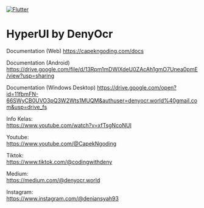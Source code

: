 [![Flutter](https://github.com/denyocrworld/capekngoding/actions/workflows/flutter.yml/badge.svg)](https://github.com/denyocrworld/capekngoding/actions/workflows/flutter.yml)

# HyperUI by DenyOcr

Documentation (Web)
https://capekngoding.com/docs

Documentation (Android)
https://drive.google.com/file/d/13Rpm1mDWIXdeU0ZAcAh1gmO7Unea0pmE/view?usp=sharing

Documentation (Windows Desktop)
https://drive.google.com/open?id=11fbmFN-66SWyCB0UVO3pQ3W2Wts1MUQM&authuser=denyocr.world%40gmail.com&usp=drive_fs

Info Kelas:<br>
https://www.youtube.com/watch?v=xfTsgNcoNUI<br>

Youtube:<br>
https://www.youtube.com/@CapekNgoding<br>

Tiktok:<br>
https://www.tiktok.com/@codingwithdeny<br>

Medium:<br>
https://medium.com/@denyocr.world<br>

Instagram:<br>
https://www.instagram.com/@deniansyah93<br>